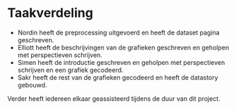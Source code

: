 # Taakverdeling

- Nordin heeft de preprocessing uitgevoerd en heeft de dataset pagina geschreven. 
- Elliott heeft de beschrijvingen van de grafieken geschreven en geholpen met perspectieven schrijven.
- Simen heeft de introductie geschreven en geholpen met perspectieven schrijven en een grafiek gecodeerd.
- Sakr heeft de rest van de grafieken gecodeerd en heeft de datastory gebouwd.

Verder heeft iedereen elkaar geassisteerd tijdens de duur van dit project.

